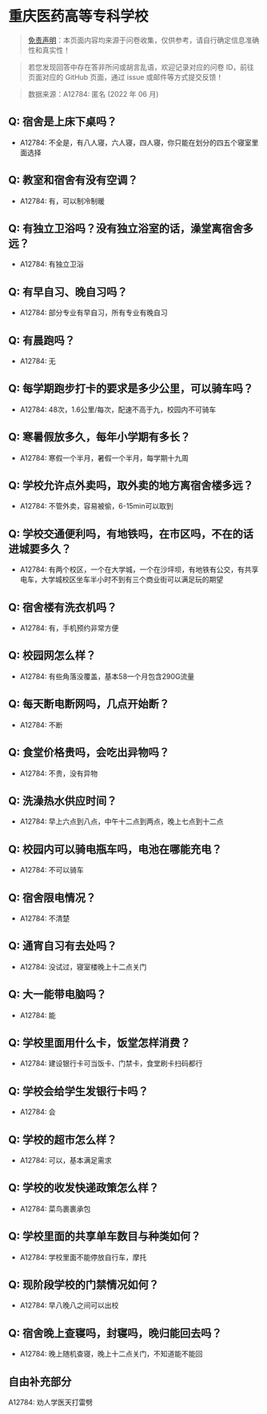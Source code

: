 # 重庆医药高等专科学校

> [免责声明](https://colleges.chat/#_3)：本页面内容均来源于问卷收集，仅供参考，请自行确定信息准确性和真实性！

> 若您发现回答中存在答非所问或胡言乱语，欢迎记录对应的问卷 ID，前往页面对应的 GitHub 页面，通过 issue 或邮件等方式提交反馈！

> 数据来源：A12784: 匿名 (2022 年 06 月)

## Q: 宿舍是上床下桌吗？

- A12784: 不全是，有八人寝，六人寝，四人寝，你只能在划分的四五个寝室里面选择

## Q: 教室和宿舍有没有空调？

- A12784: 有，可以制冷制暖

## Q: 有独立卫浴吗？没有独立浴室的话，澡堂离宿舍多远？

- A12784: 有独立卫浴

## Q: 有早自习、晚自习吗？

- A12784: 部分专业有早自习，所有专业有晚自习

## Q: 有晨跑吗？

- A12784: 无

## Q: 每学期跑步打卡的要求是多少公里，可以骑车吗？

- A12784: 48次，1.6公里/每次，配速不高于九，校园内不可骑车

## Q: 寒暑假放多久，每年小学期有多长？

- A12784: 寒假一个半月，暑假一个半月，每学期十九周

## Q: 学校允许点外卖吗，取外卖的地方离宿舍楼多远？

- A12784: 不管外卖，容易被偷，6-15min可以取到

## Q: 学校交通便利吗，有地铁吗，在市区吗，不在的话进城要多久？

- A12784: 有两个校区，一个在大学城，一个在沙坪坝，有地铁有公交，有共享电车，大学城校区坐车半小时不到有三个商业街可以满足玩的期望

## Q: 宿舍楼有洗衣机吗？

- A12784: 有，手机预约非常方便

## Q: 校园网怎么样？

- A12784: 有些角落没覆盖，基本58一个月包含290G流量

## Q: 每天断电断网吗，几点开始断？

- A12784: 不断

## Q: 食堂价格贵吗，会吃出异物吗？

- A12784: 不贵，没有异物

## Q: 洗澡热水供应时间？

- A12784: 早上六点到八点，中午十二点到两点，晚上七点到十二点

## Q: 校园内可以骑电瓶车吗，电池在哪能充电？

- A12784: 不可以骑车

## Q: 宿舍限电情况？

- A12784: 不清楚

## Q: 通宵自习有去处吗？

- A12784: 没试过，寝室楼晚上十二点关门

## Q: 大一能带电脑吗？

- A12784: 能

## Q: 学校里面用什么卡，饭堂怎样消费？

- A12784: 建设银行卡可当饭卡、门禁卡，食堂刷卡扫码都行

## Q: 学校会给学生发银行卡吗？

- A12784: 会

## Q: 学校的超市怎么样？

- A12784: 可以，基本满足需求

## Q: 学校的收发快递政策怎么样？

- A12784: 菜鸟裹裹承包

## Q: 学校里面的共享单车数目与种类如何？

- A12784: 学校里面不能停放自行车，摩托

## Q: 现阶段学校的门禁情况如何？

- A12784: 早八晚八之间可以出校

## Q: 宿舍晚上查寝吗，封寝吗，晚归能回去吗？

- A12784: 晚上随机查寝，晚上十二点关门，不知道能不能回

## 自由补充部分

A12784: 劝人学医天打雷劈